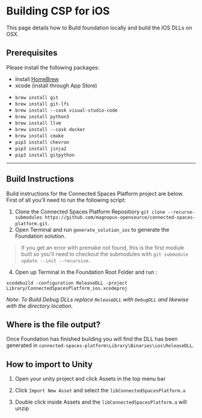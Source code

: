 # Building CSP for iOS

This page details how to Build foundation locally and build the IOS DLLs on OSX.

## Prerequisites 

Please install the following packages:

* Install [HomeBrew](https://docs.brew.sh/Installation)
* xcode (install through App Store)
 - `brew install git`
 - `brew install git-lfs`
 - `brew install --cask visual-studio-code`
 - `brew install python3`
 - `brew install llvm`
 - `brew install --cask docker`
 - `brew install cmake`
 - `pip3 install chevron`
 - `pip3 install jinja2`
 - `pip3 install gitpython`

***

## Build Instructions
Build instructions for the Connected Spaces Platform project are below.
First of all you'll need to run the following script:
1. Clone the Connected Spaces Platform Repositiory `git clone --recurse-submodules https://github.com/magnopus-opensource/connected-spaces-platform.git`.
3. Open Terminal and run `generate_solution_ios` to generate the Foundation solution.
 > If you get an error with premake not found, this is the first module built so you'll need to checkout the submodules with `git submodule update --init --recursive`.
4. Open up Terminal in the Foundation Root Folder and run :

`xcodebuild -configuration ReleaseDLL -project Library/ConnectedSpacesPlatform_ios.xcodeproj`

_Note: To Build Debug DLLs replace `ReleaseDLL` with `DebugDLL` and likewise with the directory location._

## Where is the file output?

Once Foundation has finished building you will find the DLL has been generated in `connected-spaces-platform\Library\Binaries\ios\ReleaseDLL`.

## How to import to Unity

1. Open your unity project and click Assets in the top menu bar

2. Click `Import New Asset` and select the `libConnectedSpacesPlatform.a`

3. Double click inside Assets and the `libConnectedSpacesPlatform.a` will unzip